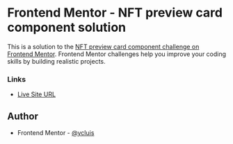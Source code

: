 # Frontend Mentor - NFT preview card component solution

This is a solution to the [NFT preview card component challenge on Frontend Mentor](https://www.frontendmentor.io/challenges/nft-preview-card-component-SbdUL_w0U). Frontend Mentor challenges help you improve your coding skills by building realistic projects.

### Links

- [Live Site URL](https://ycluis.github.io/ui-components/nft-preview-card-component/)

## Author

- Frontend Mentor - [@ycluis](https://www.frontendmentor.io/profile/ycluis)
